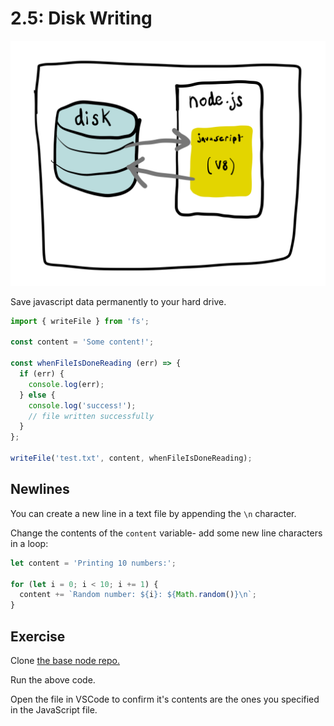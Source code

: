 # 2.5: Disk Writing

![](../.gitbook/assets/disk-node.jpg)

Save javascript data permanently to your hard drive.

```javascript
import { writeFile } from 'fs';

const content = 'Some content!';

const whenFileIsDoneReading (err) => {
  if (err) {
    console.log(err);
  } else {
    console.log('success!');
    // file written successfully
  }
};

writeFile('test.txt', content, whenFileIsDoneReading);
```

## Newlines

You can create a new line in a text file by appending the `\n` character.

Change the contents of the `content` variable- add some new line characters in a loop:

```javascript
let content = 'Printing 10 numbers:';

for (let i = 0; i < 10; i += 1) {
  content += `Random number: ${i}: ${Math.random()}\n`;
}
```

## Exercise

Clone [the base node repo.](https://github.com/rocketacademy/base-node-swe1)

Run the above code.

Open the file in VSCode to confirm it's contents are the ones you specified in the JavaScript file.

